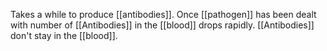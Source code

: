 Takes a while to produce [[antibodies]].
Once [[pathogen]] has been dealt with number of [[Antibodies]] in the [[blood]] drops rapidly.
[[Antibodies]] don't stay in the [[blood]].
